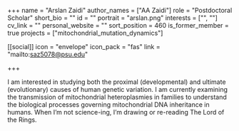 +++
name = "Arslan Zaidi"
author_names = ["AA Zaidi"]
role = "Postdoctoral Scholar"
short_bio = ""
id = ""
portrait = "arslan.png"
interests = ["", ""]
cv_link = ""
personal_website = ""
sort_position = 460
is_former_member = true
projects = ["mitochondrial_mutation_dynamics"]

[[social]]
    icon = "envelope"
    icon_pack = "fas"
    link = "mailto:saz5078@psu.edu"

+++

I am interested in studying both the proximal (developmental) and
ultimate (evolutionary) causes of human genetic variation.  I am
currently examining the transmission of mitochondrial heteroplasmies
in families to understand the biological processes governing
mitochondrial DNA inheritance in humans.  When I’m not science-ing,
I’m drawing or re-reading The Lord of the Rings.
